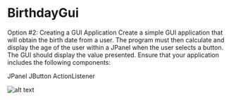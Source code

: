 # BirthdayGui

Option #2:  Creating a GUI Application
Create a simple GUI application that will obtain the birth date from a user. The program must then calculate and display the age of the user within a JPanel when the user selects a button. The GUI should display the value presented. Ensure that your application includes the following components:

JPanel
JButton
ActionListener

![alt text](file:///Users/tsaba/Desktop/Screen%20Shot%202021-11-22%20at%2011.00.41%20PM.png)
